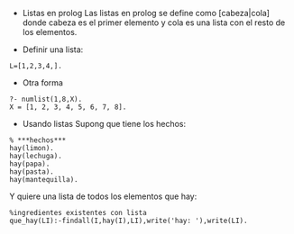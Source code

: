 * Listas en prolog
Las listas en prolog se define como
[cabeza|cola]
donde cabeza es el primer elemento y cola es una lista con el resto de los elementos.

* Definir una lista:
```
L=[1,2,3,4,].
```
* Otra forma
```
?- numlist(1,8,X).
X = [1, 2, 3, 4, 5, 6, 7, 8].
```
* Usando listas
Supong que tiene los hechos:
```
% ***hechos***
hay(limon).
hay(lechuga).
hay(papa).
hay(pasta).
hay(mantequilla).
```
Y quiere una lista de todos los elementos que hay:
```
%ingredientes existentes con lista
que_hay(LI):-findall(I,hay(I),LI),write('hay: '),write(LI).
```

